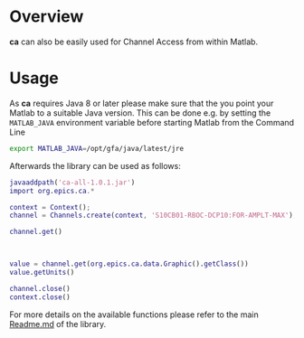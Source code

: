 
# Overview

**ca** can also be easily used for Channel Access from within Matlab. 


# Usage
As **ca** requires Java 8 or later please make sure that the you point your Matlab to a suitable Java version. This can be done e.g. by setting the `MATLAB_JAVA` environment variable before starting Matlab from the Command Line

```bash
export MATLAB_JAVA=/opt/gfa/java/latest/jre
```

Afterwards the library can be used as follows:


```Matlab
javaaddpath('ca-all-1.0.1.jar')
import org.epics.ca.*

context = Context();
channel = Channels.create(context, 'S10CB01-RBOC-DCP10:FOR-AMPLT-MAX');

channel.get()



value = channel.get(org.epics.ca.data.Graphic().getClass())
value.getUnits()

channel.close()
context.close()
```

For more details on the available functions please refer to the main [Readme.md](Readme.md) of the library.